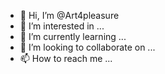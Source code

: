 - 👋 Hi, I’m @Art4pleasure
- 👀 I’m interested in ...
- 🌱 I’m currently learning ...
- 💞️ I’m looking to collaborate on ...
- 📫 How to reach me ...

<!---
Art4pleasure/Art4pleasure is a ✨ special ✨ repository because its `README.md` (this file) appears on your GitHub profile.
You can click the Preview link to take a look at your changes.
--->
